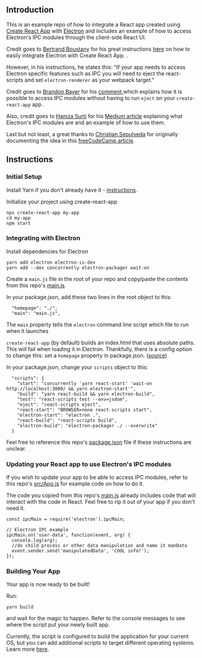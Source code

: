 ## Introduction
This is an example repo of how to integrate a React app created using [Create React App](https://github.com/facebook/create-react-app) with [Electron](https://electronjs.org/) and includes an example of how to access Electron's IPC modules through the client-side React UI.

Credit goes to [Bertrand Boustany](https://github.com/poksme) for his great instructions [here](https://github.com/poksme/create-react-app/blob/0428b14908759d65a7589e9f98db4dffd5e40471/packages/react-scripts/template/README.md#integrating-with-electron) on how to easily integrate Electron with Create React App.
.

However, in his instructions, he states this:
"If your app needs to access Electron specific features such as IPC you will need to eject the react-scripts and set `electron-renderer` as your webpack target."

Credit goes to [Brandon Bayer](https://github.com/flybayer) for his [comment ](https://github.com/facebook/create-react-app/pull/1718#issuecomment-298134306) which explains how it is possible to access IPC modules without having to run `eject` on your `create-react-app` app .

Also, credit goes to [Hamza Surti](https://medium.com/@hamzasurti) for his [Medium article](https://medium.com/@hamzasurti/in-progress-6959b733a55a) explaining what Electron's IPC modules are and an example of how to use them.

Last but not least, a great thanks to [Christian Sepulveda](https://medium.freecodecamp.org/@csepulv) for originally documenting the idea in this [freeCodeCamp article](https://medium.freecodecamp.org/building-an-electron-application-with-create-react-app-97945861647c).

## Instructions

### Initial Setup
Install Yarn if you don't already have it - [instructions](https://yarnpkg.com/lang/en/docs/install/).

Initialize your project using create-react-app
```
npx create-react-app my-app
cd my-app
npm start
```

### Integrating with Electron
Install dependencies for Electron
```
yarn add electron electron-is-dev
yarn add --dev concurrently electron-packager wait-on
```

Create a `main.js` file in the root of your repo and copy/paste the contents from this repo's [main.js](main.js).

In your package.json, add these two lines in the root object to this:
```
  "homepage": "./",
  "main": "main.js",
```
The `main` property tells the `electron` command line script which file to run when it launches

`create-react-app` (by default) builds an index.html that uses absolute paths. This will fail when loading it in Electron. Thankfully, there is a config option to change this: set a `homepage` property in package.json. ([source](https://medium.freecodecamp.org/building-an-electron-application-with-create-react-app-97945861647c))

In your package.json, change your `scripts` object to this:
```
  "scripts": {
    "start": "concurrently 'yarn react-start' 'wait-on http://localhost:3000/ && yarn electron-start'",
    "build": "yarn react-build && yarn electron-build",
    "test": "react-scripts test --env=jsdom",
    "eject": "react-scripts eject",
    "react-start": "BROWSER=none react-scripts start",
    "electron-start": "electron .",
    "react-build": "react-scripts build",
    "electron-build": "electron-packager ./ --overwrite"
  }
```

Feel free to reference this repo's [package.json](blob/master/package.json) file if these instructions are unclear.

### Updating your React app to use Electron's IPC modules
If you wish to update your app to be able to access IPC modules, refer to this repo's [src/App.js](blob/master/src/App.js) for example code on how to do it.

The code you copied from this repo's [main.js](blob/master/main.js) already includes code that will interact with the code in React. Feel free to rip it out of your app if you don't need it.
```
const ipcMain = require('electron').ipcMain;

// Electron IPC example
ipcMain.on('user-data', function(event, arg) {
  console.log(arg);
  //do child process or other data manipulation and name it manData
  event.sender.send('manipulatedData', 'COOL info!');
});
```

### Building Your App
Your app is now ready to be built!

Run:
```
yarn build
```
and wait for the magic to happen. Refer to the console messages to see where the script put your newly built app.

Currently, the script is configured to build the application for your current OS, but you can add additional scripts to target different operating systems.  Learn more [here](https://github.com/electron-userland/electron-packager).
